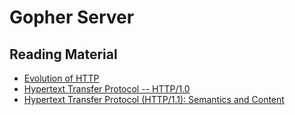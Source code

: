 # Gopher Server

## Reading Material
- [Evolution of HTTP](https://developer.mozilla.org/en-US/docs/Web/HTTP/Basics_of_HTTP/Evolution_of_HTTP)
- [Hypertext Transfer Protocol -- HTTP/1.0](https://datatracker.ietf.org/doc/html/rfc1945)
- [Hypertext Transfer Protocol (HTTP/1.1): Semantics and Content](https://datatracker.ietf.org/doc/html/rfc7231)
